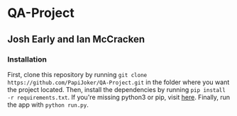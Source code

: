 # QA-Project
## Josh Early and Ian McCracken
### Installation
First, clone this repository by running `git clone https://github.com/PapiJoker/QA-Project.git` in the folder where you want the project located.
Then, install the dependencies by running `pip install -r requirements.txt`.
If you're missing python3 or pip, visit [here](https://packaging.python.org/en/latest/tutorials/installing-packages/).
Finally, run the app with `python run.py`.